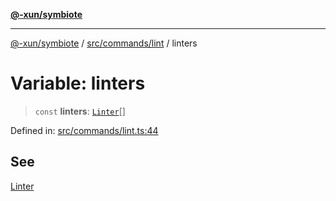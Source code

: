 [**@-xun/symbiote**](../../../../README.md)

***

[@-xun/symbiote](../../../../README.md) / [src/commands/lint](../README.md) / linters

# Variable: linters

> `const` **linters**: [`Linter`](../enumerations/Linter.md)[]

Defined in: [src/commands/lint.ts:44](https://github.com/Xunnamius/symbiote/blob/62ec6fdd59d5511dd7b872237f3ff5bf7673e789/src/commands/lint.ts#L44)

## See

[Linter](../enumerations/Linter.md)

